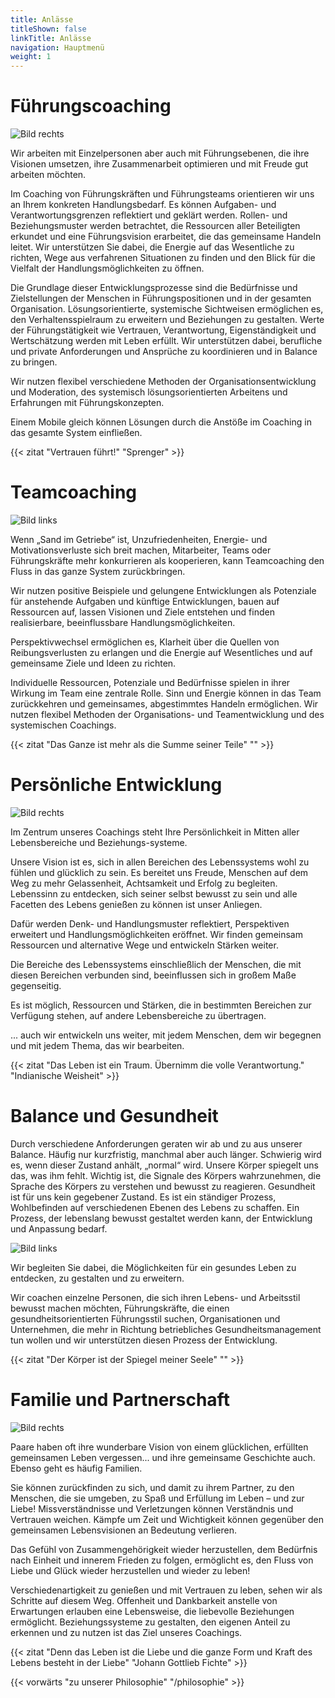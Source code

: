 ```yaml
---
title: Anlässe
titleShown: false
linkTitle: Anlässe
navigation: Hauptmenü
weight: 1
---
```


# Führungscoaching

![Bild rechts](https://dummyimage.com/600x400/DEE/000)

Wir arbeiten mit Einzelpersonen aber auch mit Führungsebenen, die ihre Visionen umsetzen, ihre Zusammenarbeit optimieren und mit Freude gut arbeiten möchten.

Im Coaching von Führungskräften und Führungsteams orientieren wir uns an Ihrem konkreten Handlungsbedarf. Es können Aufgaben- und Verantwortungsgrenzen reflektiert und geklärt werden. Rollen- und Beziehungsmuster werden betrachtet, die Ressourcen aller Beteiligten erkundet und eine Führungsvision erarbeitet, die das gemeinsame Handeln leitet. Wir unterstützen Sie dabei, die Energie auf das Wesentliche zu richten, Wege aus verfahrenen Situationen zu finden und den Blick für die Vielfalt der Handlungsmöglichkeiten zu öffnen.

Die Grundlage dieser Entwicklungsprozesse sind die Bedürfnisse und Zielstellungen der Menschen in Führungspositionen und in der gesamten Organisation. Lösungsorientierte, systemische Sichtweisen ermöglichen es, den Verhaltensspielraum zu erweitern und Beziehungen zu gestalten. Werte der Führungstätigkeit wie Vertrauen, Verantwortung, Eigenständigkeit und Wertschätzung werden mit Leben erfüllt. Wir unterstützen dabei, berufliche und private Anforderungen und Ansprüche zu koordinieren und in Balance zu bringen.

Wir nutzen flexibel verschiedene Methoden der Organisationsentwicklung und Moderation, des systemisch lösungsorientierten Arbeitens und Erfahrungen mit Führungskonzepten.

Einem Mobile gleich können Lösungen durch die Anstöße im Coaching in das gesamte System einfließen.

{{< zitat "Vertrauen führt!" "Sprenger" >}}

# Teamcoaching

![Bild links](https://dummyimage.com/600x400/DEE/000)

Wenn „Sand im Getriebe“ ist, Unzufriedenheiten, Energie- und Motivationsverluste sich breit machen, Mitarbeiter, Teams oder Führungskräfte mehr konkurrieren als kooperieren, kann Teamcoaching den Fluss in das ganze System zurückbringen.

Wir nutzen positive Beispiele und gelungene Entwicklungen als Potenziale für anstehende Aufgaben und künftige Entwicklungen, bauen auf Ressourcen auf, lassen Visionen und Ziele entstehen und finden realisierbare, beeinflussbare Handlungsmöglichkeiten.

Perspektivwechsel ermöglichen es, Klarheit über die Quellen von Reibungsverlusten zu erlangen und die Energie auf Wesentliches und auf gemeinsame Ziele und Ideen zu richten.

Individuelle Ressourcen, Potenziale und Bedürfnisse spielen in ihrer Wirkung im Team eine zentrale Rolle. Sinn und Energie können in das Team zurückkehren und gemeinsames, abgestimmtes Handeln ermöglichen.
Wir nutzen flexibel Methoden der Organisations- und Teamentwicklung und des systemischen Coachings.

{{< zitat "Das Ganze ist mehr als die Summe seiner Teile" "" >}}

# Persönliche Entwicklung

![Bild rechts](https://dummyimage.com/600x650/DEE/000)

Im Zentrum unseres Coachings steht Ihre Persönlichkeit in Mitten aller Lebensbereiche und Beziehungs-systeme.

Unsere Vision ist es, sich in allen Bereichen des Lebenssystems wohl zu fühlen und glücklich zu sein. Es bereitet uns Freude, Menschen auf dem Weg zu mehr Gelassenheit, Achtsamkeit und Erfolg zu begleiten. Lebenssinn zu entdecken, sich seiner selbst bewusst zu sein und alle Facetten des Lebens genießen zu können ist unser Anliegen.

Dafür werden Denk- und Handlungsmuster reflektiert, Perspektiven erweitert und Handlungsmöglichkeiten eröffnet. Wir finden gemeinsam Ressourcen und alternative Wege und entwickeln Stärken weiter.

Die Bereiche des Lebenssystems einschließlich der Menschen, die mit diesen Bereichen verbunden sind, beeinflussen sich in großem Maße gegenseitig.

Es ist möglich, Ressourcen und Stärken, die in bestimmten Bereichen zur Verfügung stehen, auf andere Lebensbereiche zu übertragen.

... auch wir entwickeln uns weiter, mit jedem Menschen, dem wir begegnen und mit jedem Thema, das wir bearbeiten.

{{< zitat "Das Leben ist ein Traum. Übernimm die volle Verantwortung." "Indianische Weisheit" >}}

# Balance und Gesundheit

Durch verschiedene Anforderungen geraten wir ab und zu aus unserer Balance. Häufig nur kurzfristig, manchmal aber auch länger. Schwierig wird es, wenn dieser Zustand anhält, „normal“ wird. Unsere Körper spiegelt uns das, was ihm fehlt. Wichtig ist, die Signale des Körpers wahrzunehmen, die Sprache des Körpers zu verstehen und bewusst zu reagieren. Gesundheit ist für uns kein gegebener Zustand. Es ist ein ständiger Prozess, Wohlbefinden auf verschiedenen Ebenen des Lebens zu schaffen. Ein Prozess, der lebenslang bewusst gestaltet werden kann, der Entwicklung und Anpassung bedarf.

![Bild links](https://dummyimage.com/600x260/DEE/000)

Wir begleiten Sie dabei, die Möglichkeiten für ein gesundes Leben zu entdecken, zu gestalten und zu erweitern.

Wir coachen einzelne Personen, die sich ihren Lebens- und Arbeitsstil bewusst machen möchten, Führungskräfte, die einen gesundheitsorientierten Führungsstil suchen, Organisationen und Unternehmen, die mehr in Richtung betriebliches Gesundheitsmanagement tun wollen und wir unterstützen diesen Prozess der Entwicklung.

{{< zitat "Der Körper ist der Spiegel meiner Seele" "" >}}

# Familie und Partnerschaft

![Bild rechts](https://dummyimage.com/600x400/DEE/000)

Paare haben oft ihre wunderbare Vision von einem glücklichen, erfüllten gemeinsamen Leben vergessen... und ihre gemeinsame Geschichte auch. Ebenso geht es häufig Familien.

Sie können zurückfinden zu sich, und damit zu ihrem Partner, zu den Menschen, die sie umgeben, zu Spaß und Erfüllung im Leben – und zur Liebe! Missverständnisse und Verletzungen können Verständnis und Vertrauen weichen. Kämpfe um Zeit und Wichtigkeit können gegenüber den gemeinsamen Lebensvisionen an Bedeutung verlieren.

Das Gefühl von Zusammengehörigkeit wieder herzustellen, dem Bedürfnis nach Einheit und innerem Frieden zu folgen, ermöglicht es, den Fluss von Liebe und Glück wieder herzustellen und wieder zu leben!

Verschiedenartigkeit zu genießen und mit Vertrauen zu leben, sehen wir als Schritte auf diesem Weg. Offenheit und Dankbarkeit anstelle von Erwartungen erlauben eine Lebensweise, die liebevolle Beziehungen ermöglicht. Beziehungssysteme zu gestalten, den eigenen Anteil zu erkennen und zu nutzen ist das Ziel unseres Coachings.

{{< zitat "Denn das Leben ist die Liebe und die ganze Form und Kraft des Lebens besteht in der Liebe" "Johann Gottlieb Fichte" >}}

{{< vorwärts "zu unserer Philosophie" "/philosophie" >}}
